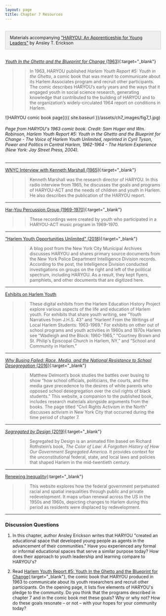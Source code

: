 ```yaml
---
layout: page
title: Chapter 7 Resources
---
```

<div class="chapterReference" style="border: 1px solid #ccc; padding: 12px 14px; background-color: #efefef; margin:30px 0;">
Materials accompanying <a href="{{ site.baseurl }}/chapters/07/" target="_blank"> "HARYOU: An Apprenticeship for Young Leaders"</a> by Ansley T. Erickson
</div>

[*Youth In the Ghetto and the Blueprint for Change* (1963)](https://harlemeducationhistory.library.columbia.edu/collection/files/original/7683c3c4b6200a17338379330416977e.pdf){:target="_blank"}

>> In 1963, HARYOU published *Harlem Youth Report #5: Youth in the Ghetto*, a comic book that was meant to communicate about its Harlem Associates program and recruit other participants. The comic describes HARYOU’s early years and the ways that it engaged youth in social science research, generating knowledge that contributed to the building of HARYOU and to the organization’s widely-circulated 1964 report on conditions in Harlem.

![HARYOU comic book page]({{ site.baseurl }}/assets/ch7_images/fig7_1.jpg)
###### Page from HARYOU's 1963 comic book. Credit: Sam Huger and Wm. Robinson, Harlem Youth Report #5: Youth in the Ghetto and the Blueprint for Change - The Voice of Harlem Youth Unlimited, reprinted in Cyril Tyson, Power and Politics in Central Harlem, 1962-1964 - The Harlem Experience (New York: Jay Street Press, 2004).

---

[WNYC Interview with Kenneth Marshall (1965)](https://www.wnyc.org/story/interview-with-kenneth-marshall-program-director-of-haryouact/){:target="_blank"}

>> Kenneth Marshall was the research director of HARYOU. In this radio interview from 1965, he discusses the goals and programs of HARYOU-ACT and the needs of children and youth in Harlem. He also describes the publication of the HARYOU report.

---

[Har-You Percussion Group (1969-1970)](https://har-youpercussiongroupubiq.bandcamp.com/album/har-you-percussion-group){:target="_blank"}

>> These recordings were created by youth who participated in a HARYOU-ACT music program in 1969-1970.

---

["Harlem Youth Opportunities Unlimited" (2018)](https://www.archives.nyc/blog/2018/6/1/harlem-youth-opportunities-unlimited){:target="_blank"}

>> A blog post from the New York City Municipal Archives discusses HARYOU and shares primary source documents from the New York Police Department Intelligence Division records. According to the post, the Intelligence Division conducted investigations on groups on the right and left of the political spectrum, including HARYOU. As a result, they kept flyers, pamphlets, and other documents that are digitized here.

---

[Exhibits on Harlem Youth](https://harlemeducationhistory.library.columbia.edu/collection/exh)

>> These digital exhibits from the Harlem Education History Project explore various aspects of the life and education of Harlem youth. For exhibits that share youth writing, see “Youth Narratives from J.H.S. 43” and “Harlem! From the Writings of Local Harlem Students: 1963-1969.” For exhibits on other out of school programs and youth activities in 1960s and 1970s Harlem see “Wadleigh and the Block: 1960-1965,” “Courtney Brown and St. Philip's Episcopal Church in Harlem, NY,” and “School and Community in Harlem.”

---

[*Why Busing Failed: Race, Media, and the National Resistance to School Desegregation* (2016)](http://whybusingfailed.com/anvc/why-busing-failed/civil-rights-activism-in-the-north){:target="_blank"}

>> Matthew Delmont’s book studies the battles over busing to show “how school officials, politicians, the courts, and the media gave precedence to the desires of white parents who opposed school desegregation over the civil rights of black students.” This website, a companion to the published book, includes research materials alongside arguments from the books. The page titled “Civil Rights Activism in the North” discusses activism in New York City that occurred during the time period of chapter 7.

---

[*Segregated by Design* (2019)](https://www.segregatedbydesign.com/){:target="_blank"}

>> Segregated by Design is an animated film based on Richard Rothstein’s book, *The Color of Law: A Forgotten History of How Our Government Segregated America.* It provides context for the unconstitutional federal, state, and local laws and policies that shaped Harlem in the mid-twentieth century.

---

[Renewing Inequality](https://dsl.richmond.edu/panorama/renewal/#view=0/0/1&viz=cartogram){:target="_blank"}

>> This website explores how the federal government perpetuated racial and spatial inequalities through public and private redevelopment. It maps urban renewal across the US in the 1950s and 1960s, depicting changes to Harlem during this period as residents were displaced by redevelopment.

---

### Discussion Questions

1. In this chapter, author Ansley Erickson writes that HARYOU "created an educational space that developed young people as agents in the advancement of their communities." Have you experienced any formal or informal educational spaces that serve a similar purpose today? How does their approach to youth leadership and learning compare to HARYOU's?

2. Read [Harlem Youth Report #5: Youth In the Ghetto and the Blueprint for Change](https://harlemeducationhistory.library.columbia.edu/collection/files/original/7683c3c4b6200a17338379330416977e.pdf){:target="_blank"}, the comic book that HARYOU produced in 1963 to communicate about its youth researchers and recruit other participants. On the opening page, it lists five elements of HARYOU's pledge to the community. Do you think that the programs described in chapter 7 and in the comic book met these goals? Why or why not? How do these goals resonate – or not – with your hopes for your community today?
